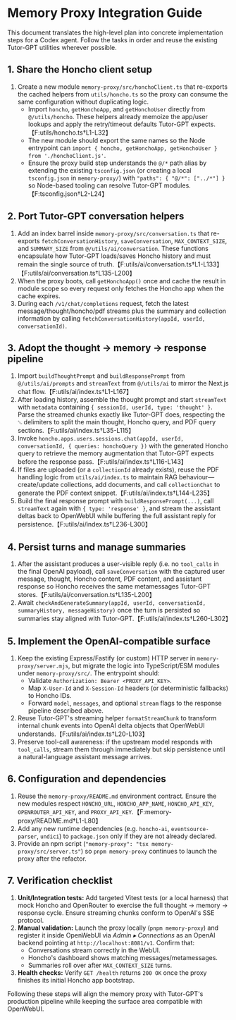 # Memory Proxy Integration Guide

This document translates the high-level plan into concrete implementation steps for a Codex agent. Follow the tasks in order and reuse the existing Tutor-GPT utilities wherever possible.

## 1. Share the Honcho client setup
1. Create a new module `memory-proxy/src/honchoClient.ts` that re-exports the cached helpers from `utils/honcho.ts` so the proxy can consume the same configuration without duplicating logic.
   - Import `honcho`, `getHonchoApp`, and `getHonchoUser` directly from `@/utils/honcho`. These helpers already memoize the app/user lookups and apply the retry/timeout defaults Tutor-GPT expects.【F:utils/honcho.ts†L1-L32】
   - The new module should export the same names so the Node entrypoint can `import { honcho, getHonchoApp, getHonchoUser } from './honchoClient.js'`.
   - Ensure the proxy build step understands the `@/*` path alias by extending the existing `tsconfig.json` (or creating a local `tsconfig.json` in `memory-proxy/`) with `"paths": { "@/*": ["../*"] }` so Node-based tooling can resolve Tutor-GPT modules.【F:tsconfig.json†L2-L24】

## 2. Port Tutor-GPT conversation helpers
1. Add an index barrel inside `memory-proxy/src/conversation.ts` that re-exports `fetchConversationHistory`, `saveConversation`, `MAX_CONTEXT_SIZE`, and `SUMMARY_SIZE` from `@/utils/ai/conversation`. These functions encapsulate how Tutor-GPT loads/saves Honcho history and must remain the single source of truth.【F:utils/ai/conversation.ts†L1-L133】【F:utils/ai/conversation.ts†L135-L200】
2. When the proxy boots, call `getHonchoApp()` once and cache the result in module scope so every request only fetches the Honcho app when the cache expires.
3. During each `/v1/chat/completions` request, fetch the latest message/thought/honcho/pdf streams plus the summary and collection information by calling `fetchConversationHistory(appId, userId, conversationId)`.

## 3. Adopt the thought → memory → response pipeline
1. Import `buildThoughtPrompt` and `buildResponsePrompt` from `@/utils/ai/prompts` and `streamText` from `@/utils/ai` to mirror the Next.js chat flow.【F:utils/ai/index.ts†L1-L167】
2. After loading history, assemble the thought prompt and start `streamText` with `metadata` containing `{ sessionId, userId, type: 'thought' }`. Parse the streamed chunks exactly like Tutor-GPT does, respecting the `␁` delimiters to split the main thought, Honcho query, and PDF query sections.【F:utils/ai/index.ts†L35-L115】
3. Invoke `honcho.apps.users.sessions.chat(appId, userId, conversationId, { queries: honchoQuery })` with the generated Honcho query to retrieve the memory augmentation that Tutor-GPT expects before the response pass.【F:utils/ai/index.ts†L116-L143】
4. If files are uploaded (or a `collectionId` already exists), reuse the PDF handling logic from `utils/ai/index.ts` to maintain RAG behaviour—create/update collections, add documents, and call `collectionChat` to generate the PDF context snippet.【F:utils/ai/index.ts†L144-L235】
5. Build the final response prompt with `buildResponsePrompt(...)`, call `streamText` again with `{ type: 'response' }`, and stream the assistant deltas back to OpenWebUI while buffering the full assistant reply for persistence.【F:utils/ai/index.ts†L236-L300】

## 4. Persist turns and manage summaries
1. After the assistant produces a user-visible reply (i.e. no `tool_calls` in the final OpenAI payload), call `saveConversation` with the captured user message, thought, Honcho content, PDF content, and assistant response so Honcho receives the same metamessages Tutor-GPT stores.【F:utils/ai/conversation.ts†L135-L200】
2. Await `checkAndGenerateSummary(appId, userId, conversationId, summaryHistory, messageHistory)` once the turn is persisted so summaries stay aligned with Tutor-GPT.【F:utils/ai/index.ts†L260-L302】

## 5. Implement the OpenAI-compatible surface
1. Keep the existing Express/Fastify (or custom) HTTP server in `memory-proxy/server.mjs`, but migrate the logic into TypeScript/ESM modules under `memory-proxy/src/`. The entrypoint should:
   - Validate `Authorization: Bearer <PROXY_API_KEY>`.
   - Map `X-User-Id` and `X-Session-Id` headers (or deterministic fallbacks) to Honcho IDs.
   - Forward `model`, `messages`, and optional `stream` flags to the response pipeline described above.
2. Reuse Tutor-GPT's streaming helper `formatStreamChunk` to transform internal chunk events into OpenAI delta objects that OpenWebUI understands.【F:utils/ai/index.ts†L20-L103】
3. Preserve tool-call awareness: if the upstream model responds with `tool_calls`, stream them through immediately but skip persistence until a natural-language assistant message arrives.

## 6. Configuration and dependencies
1. Reuse the `memory-proxy/README.md` environment contract. Ensure the new modules respect `HONCHO_URL`, `HONCHO_APP_NAME`, `HONCHO_API_KEY`, `OPENROUTER_API_KEY`, and `PROXY_API_KEY`.【F:memory-proxy/README.md†L1-L80】
2. Add any new runtime dependencies (e.g. `honcho-ai`, `eventsource-parser`, `undici`) to `package.json` only if they are not already declared.
3. Provide an npm script (`"memory-proxy": "tsx memory-proxy/src/server.ts"`) so `pnpm memory-proxy` continues to launch the proxy after the refactor.

## 7. Verification checklist
1. **Unit/Integration tests:** Add targeted Vitest tests (or a local harness) that mock Honcho and OpenRouter to exercise the full thought → memory → response cycle. Ensure streaming chunks conform to OpenAI's SSE protocol.
2. **Manual validation:** Launch the proxy locally (`pnpm memory-proxy`) and register it inside OpenWebUI via *Admin ▸ Connections* as an OpenAI backend pointing at `http://localhost:8081/v1`. Confirm that:
   - Conversations stream correctly in the WebUI.
   - Honcho's dashboard shows matching messages/metamessages.
   - Summaries roll over after `MAX_CONTEXT_SIZE` turns.
3. **Health checks:** Verify `GET /health` returns `200 OK` once the proxy finishes its initial Honcho app bootstrap.

Following these steps will align the memory proxy with Tutor-GPT's production pipeline while keeping the surface area compatible with OpenWebUI.
